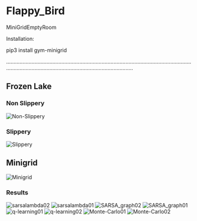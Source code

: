 # Flappy_Bird


MiniGridEmptyRoom

Installation:

pip3 install gym-minigrid

.................................................................................................................................................................................................................
## Frozen Lake
### Non Slippery
![Non-Slippery](https://github.com/vishalkr03/Flappy_Bird/assets/136220227/70c71322-a590-437b-b21b-5ced2ef76e9f)

### Slippery
![Slippery](https://github.com/vishalkr03/Flappy_Bird/assets/136220227/0edd8c83-2741-43ab-ae11-b3acd2ca2f9c)

## Minigrid 
![Minigrid](https://github.com/vishalkr03/Flappy_Bird/assets/136220227/4db46d9d-ff48-4a59-9891-1e3294fdf0d9)


### Results
![sarsalambda02](https://github.com/vishalkr03/MiniGridEmptyRoom/assets/136220227/6653391a-d7d2-48c6-bcf9-f5ffa583ce58)
![sarsalambda01](https://github.com/vishalkr03/MiniGridEmptyRoom/assets/136220227/b9863896-2d36-46b7-852f-d94aec06d10b)
![SARSA_graph02](https://github.com/vishalkr03/MiniGridEmptyRoom/assets/136220227/f3761f68-ed6a-4778-8156-cdf2a8b4d211)
![SARSA_graph01](https://github.com/vishalkr03/MiniGridEmptyRoom/assets/136220227/3db7990d-5435-413d-ac98-8af5293099cc)
![q-learning01](https://github.com/vishalkr03/MiniGridEmptyRoom/assets/136220227/0c83d8fd-7006-4a12-bfba-058461dab2a6)
![q-learning02](https://github.com/vishalkr03/MiniGridEmptyRoom/assets/136220227/dd8915e6-c74d-4e55-a408-ad76bb1bb06a)
![Monte-Carlo01](https://github.com/vishalkr03/MiniGridEmptyRoom/assets/136220227/0dc46be0-effd-49b0-9506-fd38d37d8338)
![Monte-Carlo02](https://github.com/vishalkr03/MiniGridEmptyRoom/assets/136220227/afa61b8b-1b1f-4832-a18f-b280859f3b46)

